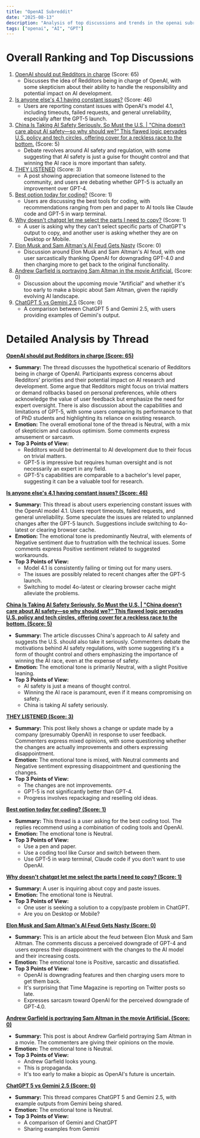 ```yaml
---
title: "OpenAI Subreddit"
date: "2025-08-13"
description: "Analysis of top discussions and trends in the openai subreddit"
tags: ["openai", "AI", "GPT"]
---
```


# Overall Ranking and Top Discussions
1.  [OpenAI should put Redditors in charge](https://i.redd.it/jsi3cnu5buif1.jpeg) (Score: 65)
    *   Discusses the idea of Redditors being in charge of OpenAI, with some skepticism about their ability to handle the responsibility and potential impact on AI development.
2.  [Is anyone else's 4.1 having constant issues?](https://i.redd.it/ae2vn0qbotif1.jpeg) (Score: 46)
    *   Users are reporting constant issues with OpenAI's model 4.1, including timeouts, failed requests, and general unreliability, especially after the GPT-5 launch.
3.  [China Is Taking AI Safety Seriously. So Must the U.S. | "China doesn’t care about AI safety—so why should we?” This flawed logic pervades U.S. policy and tech circles, offering cover for a reckless race to the bottom.](https://time.com/7308857/china-isnt-ignoring-ai-regulation-the-u-s-shouldnt-either/) (Score: 5)
    *   Debate revolves around AI safety and regulation, with some suggesting that AI safety is just a guise for thought control and that winning the AI race is more important than safety.
4.  [THEY LISTENED](https://www.reddit.com/gallery/1mpb6sh) (Score: 3)
    *   A post showing appreciation that someone listened to the community, and users are debating whether GPT-5 is actually an improvement over GPT-4.
5.  [Best option today for coding?](https://www.reddit.com/r/OpenAI/comments/1mpbwox/best_option_today_for_coding/) (Score: 1)
    *   Users are discussing the best tools for coding, with recommendations ranging from pen and paper to AI tools like Claude code and GPT-5 in warp terminal.
6.  [Why doesn't chatgpt let me select the parts I need to copy?](https://www.reddit.com/r/OpenAI/comments/1mpf2ge/why_doesnt_chatgpt_let_me_select_the_parts_i_need/) (Score: 1)
    *   A user is asking why they can't select specific parts of ChatGPT's output to copy, and another user is asking whether they are on Desktop or Mobile.
7.  [Elon Musk and Sam Altman's AI Feud Gets Nasty](https://time.com/7309389/elon-musk-sam-altman-ai-twitter-fight/) (Score: 0)
    *   Discussion around Elon Musk and Sam Altman's AI feud, with one user sarcastically thanking OpenAI for downgrading GPT-4.0 and then charging more to get back to the original functionality.
8.  [Andrew Garfield is portraying Sam Altman in the movie Artificial.](https://www.reddit.com/gallery/1mpcz2n) (Score: 0)
    *   Discussion about the upcoming movie "Artificial" and whether it's too early to make a biopic about Sam Altman, given the rapidly evolving AI landscape.
9.  [ChatGPT 5 vs Gemini 2.5](https://www.reddit.com/r/OpenAI/comments/1mpalss/chatgpt_5_vs_gemini_25/) (Score: 0)
    *   A comparison between ChatGPT 5 and Gemini 2.5, with users providing examples of Gemini's output.

# Detailed Analysis by Thread
**[OpenAI should put Redditors in charge (Score: 65)](https://i.redd.it/jsi3cnu5buif1.jpeg)**
*   **Summary:** The thread discusses the hypothetical scenario of Redditors being in charge of OpenAI. Participants express concerns about Redditors' priorities and their potential impact on AI research and development. Some argue that Redditors might focus on trivial matters or demand rollbacks based on personal preferences, while others acknowledge the value of user feedback but emphasize the need for expert oversight. There is also discussion about the capabilities and limitations of GPT-5, with some users comparing its performance to that of PhD students and highlighting its reliance on existing research.
*   **Emotion:** The overall emotional tone of the thread is Neutral, with a mix of skepticism and cautious optimism. Some comments express amusement or sarcasm.
*   **Top 3 Points of View:**
    *   Redditors would be detrimental to AI development due to their focus on trivial matters.
    *   GPT-5 is impressive but requires human oversight and is not necessarily an expert in any field.
    *   GPT-5's capabilities are comparable to a bachelor's level paper, suggesting it can be a valuable tool for research.

**[Is anyone else's 4.1 having constant issues? (Score: 46)](https://i.redd.it/ae2vn0qbotif1.jpeg)**
*   **Summary:**  This thread is about users experiencing constant issues with the OpenAI model 4.1. Users report timeouts, failed requests, and general unreliability. Some speculate the issues are related to unplanned changes after the GPT-5 launch. Suggestions include switching to 4o-latest or clearing browser cache.
*   **Emotion:** The emotional tone is predominantly Neutral, with elements of Negative sentiment due to frustration with the technical issues. Some comments express Positive sentiment related to suggested workarounds.
*   **Top 3 Points of View:**
    *   Model 4.1 is consistently failing or timing out for many users.
    *   The issues are possibly related to recent changes after the GPT-5 launch.
    *   Switching to model 4o-latest or clearing browser cache might alleviate the problems.

**[China Is Taking AI Safety Seriously. So Must the U.S. | "China doesn’t care about AI safety—so why should we?” This flawed logic pervades U.S. policy and tech circles, offering cover for a reckless race to the bottom. (Score: 5)](https://time.com/7308857/china-isnt-ignoring-ai-regulation-the-u-s-shouldnt-either/)**
*   **Summary:** The article discusses China's approach to AI safety and suggests the U.S. should also take it seriously. Commenters debate the motivations behind AI safety regulations, with some suggesting it's a form of thought control and others emphasizing the importance of winning the AI race, even at the expense of safety.
*   **Emotion:** The emotional tone is primarily Neutral, with a slight Positive leaning.
*   **Top 3 Points of View:**
    *   AI safety is just a means of thought control.
    *   Winning the AI race is paramount, even if it means compromising on safety.
    *   China is taking AI safety seriously.

**[THEY LISTENED (Score: 3)](https://www.reddit.com/gallery/1mpb6sh)**
*   **Summary:** This post likely shows a change or update made by a company (presumably OpenAI) in response to user feedback. Commenters express mixed opinions, with some questioning whether the changes are actually improvements and others expressing disappointment.
*   **Emotion:** The emotional tone is mixed, with Neutral comments and Negative sentiment expressing disappointment and questioning the changes.
*   **Top 3 Points of View:**
    *   The changes are not improvements.
    *   GPT-5 is not significantly better than GPT-4.
    *   Progress involves repackaging and reselling old ideas.

**[Best option today for coding? (Score: 1)](https://www.reddit.com/r/OpenAI/comments/1mpbwox/best_option_today_for_coding/)**
*   **Summary:** This thread is a user asking for the best coding tool. The replies recommend using a combination of coding tools and OpenAI.
*   **Emotion:** The emotional tone is Neutral.
*   **Top 3 Points of View:**
    *   Use a pen and paper.
    *   Use a coding tool like Cursor and switch between them.
    *   Use GPT-5 in warp terminal, Claude code if you don't want to use OpenAI.

**[Why doesn't chatgpt let me select the parts I need to copy? (Score: 1)](https://www.reddit.com/r/OpenAI/comments/1mpf2ge/why_doesnt_chatgpt_let_me_select_the_parts_i_need/)**
*   **Summary:** A user is inquiring about copy and paste issues.
*   **Emotion:** The emotional tone is Neutral.
*   **Top 3 Points of View:**
    *   One user is seeking a solution to a copy/paste problem in ChatGPT.
    *   Are you on Desktop or Mobile?

**[Elon Musk and Sam Altman's AI Feud Gets Nasty (Score: 0)](https://time.com/7309389/elon-musk-sam-altman-ai-twitter-fight/)**
*   **Summary:** This is an article about the feud between Elon Musk and Sam Altman. The comments discuss a perceived downgrade of GPT-4 and users express their disappointment with the changes to the AI model and their increasing costs.
*   **Emotion:** The emotional tone is Positive, sarcastic and dissatisfied.
*   **Top 3 Points of View:**
    *   OpenAI is downgrading features and then charging users more to get them back.
    *   It's surprising that Time Magazine is reporting on Twitter posts so late.
    *   Expresses sarcasm toward OpenAI for the perceived downgrade of GPT-4.0.

**[Andrew Garfield is portraying Sam Altman in the movie Artificial. (Score: 0)](https://www.reddit.com/gallery/1mpcz2n)**
*   **Summary:** This post is about Andrew Garfield portraying Sam Altman in a movie. The commenters are giving their opinions on the movie.
*   **Emotion:** The emotional tone is Neutral.
*   **Top 3 Points of View:**
    *   Andrew Garfield looks young.
    *   This is propaganda.
    *   It's too early to make a biopic as OpenAI's future is uncertain.

**[ChatGPT 5 vs Gemini 2.5 (Score: 0)](https://www.reddit.com/r/OpenAI/comments/1mpalss/chatgpt_5_vs_gemini_25/)**
*   **Summary:**  This thread compares ChatGPT 5 and Gemini 2.5, with example outputs from Gemini being shared.
*   **Emotion:** The emotional tone is Neutral.
*   **Top 3 Points of View:**
    *   A comparison of Gemini and ChatGPT
    *   Sharing examples from Gemini
